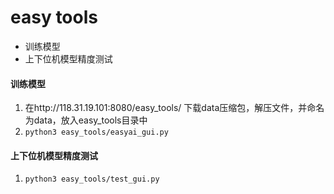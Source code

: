 # easy tools
* 训练模型
* 上下位机模型精度测试

#### 训练模型
1. 在http://118.31.19.101:8080/easy_tools/ 下载data压缩包，解压文件，并命名为data，放入easy_tools目录中
2. ```python3 easy_tools/easyai_gui.py```

#### 上下位机模型精度测试
1. ```python3 easy_tools/test_gui.py```


